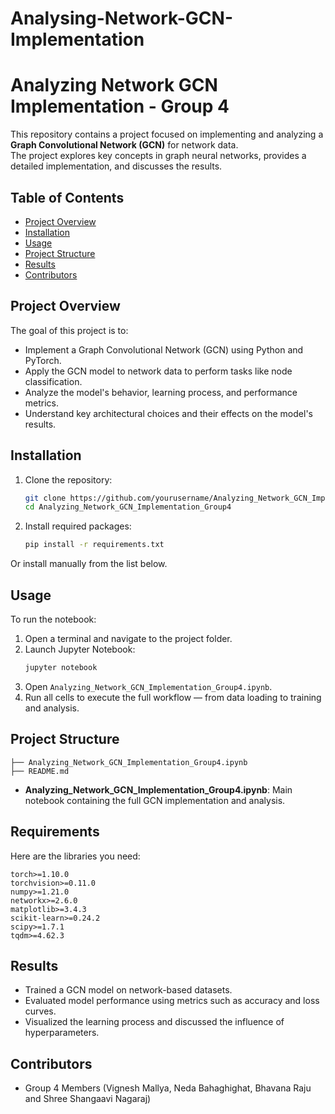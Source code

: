 # Analysing-Network-GCN-Implementation
# Analyzing Network GCN Implementation - Group 4

This repository contains a project focused on implementing and analyzing a **Graph Convolutional Network (GCN)** for network data.  
The project explores key concepts in graph neural networks, provides a detailed implementation, and discusses the results.

## Table of Contents
- [Project Overview](#project-overview)
- [Installation](#installation)
- [Usage](#usage)
- [Project Structure](#project-structure)
- [Results](#results)
- [Contributors](#contributors)


## Project Overview

The goal of this project is to:
- Implement a Graph Convolutional Network (GCN) using Python and PyTorch.
- Apply the GCN model to network data to perform tasks like node classification.
- Analyze the model's behavior, learning process, and performance metrics.
- Understand key architectural choices and their effects on the model's results.

## Installation

1. Clone the repository:
    ```bash
    git clone https://github.com/yourusername/Analyzing_Network_GCN_Implementation_Group4.git
    cd Analyzing_Network_GCN_Implementation_Group4
    ```

2. Install required packages:
    ```bash
    pip install -r requirements.txt
    ```

Or install manually from the list below.

## Usage

To run the notebook:
1. Open a terminal and navigate to the project folder.
2. Launch Jupyter Notebook:
    ```bash
    jupyter notebook
    ```
3. Open `Analyzing_Network_GCN_Implementation_Group4.ipynb`.
4. Run all cells to execute the full workflow — from data loading to training and analysis.

## Project Structure

```
├── Analyzing_Network_GCN_Implementation_Group4.ipynb
├── README.md

```

- **Analyzing_Network_GCN_Implementation_Group4.ipynb**: Main notebook containing the full GCN implementation and analysis.

## Requirements

Here are the libraries you need:

```text
torch>=1.10.0
torchvision>=0.11.0
numpy>=1.21.0
networkx>=2.6.0
matplotlib>=3.4.3
scikit-learn>=0.24.2
scipy>=1.7.1
tqdm>=4.62.3
```


## Results

- Trained a GCN model on network-based datasets.
- Evaluated model performance using metrics such as accuracy and loss curves.
- Visualized the learning process and discussed the influence of hyperparameters.


## Contributors

- Group 4 Members (Vignesh Mallya, Neda Bahaghighat, Bhavana Raju and Shree Shangaavi Nagaraj) 

